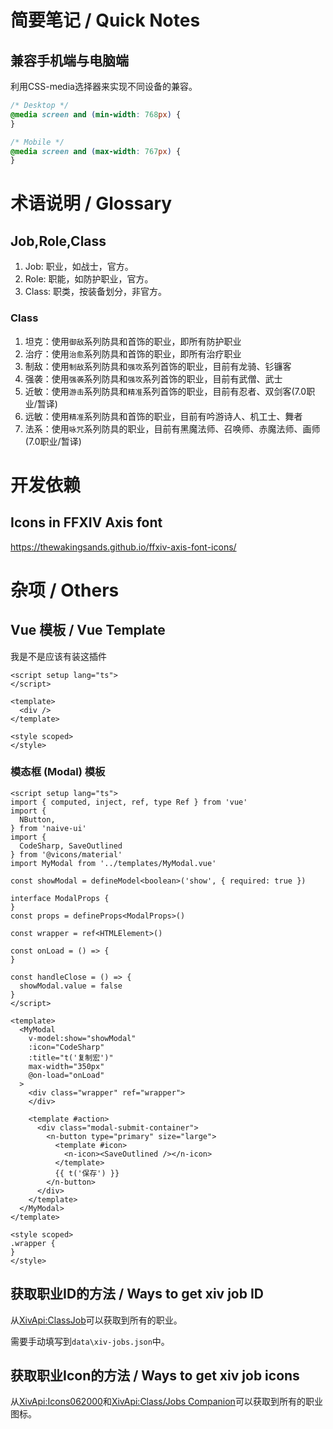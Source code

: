 # 简要笔记 / Quick Notes

## 兼容手机端与电脑端

利用CSS-media选择器来实现不同设备的兼容。

```css
/* Desktop */
@media screen and (min-width: 768px) {
}

/* Mobile */
@media screen and (max-width: 767px) {
}
```

# 术语说明 / Glossary

## Job,Role,Class

1. Job: 职业，如战士，官方。
2. Role: 职能，如防护职业，官方。
3. Class: 职类，按装备划分，非官方。

### Class

1. 坦克：使用`御敌`系列防具和首饰的职业，即所有防护职业
2. 治疗：使用`治愈`系列防具和首饰的职业，即所有治疗职业
3. 制敌：使用`制敌`系列防具和`强攻`系列首饰的职业，目前有龙骑、钐镰客
4. 强袭：使用`强袭`系列防具和`强攻`系列首饰的职业，目前有武僧、武士
5. 近敏：使用`游击`系列防具和`精准`系列首饰的职业，目前有忍者、双剑客(7.0职业/暂译)
6. 远敏：使用`精准`系列防具和首饰的职业，目前有吟游诗人、机工士、舞者
7. 法系：使用`咏咒`系列防具的职业，目前有黑魔法师、召唤师、赤魔法师、画师(7.0职业/暂译)

# 开发依赖

## Icons in FFXIV Axis font

https://thewakingsands.github.io/ffxiv-axis-font-icons/

# 杂项 / Others

## Vue 模板 / Vue Template

我是不是应该有装这插件

```vue
<script setup lang="ts">
</script>

<template>
  <div />
</template>

<style scoped>
</style>
```

### 模态框 (Modal) 模板

```vue
<script setup lang="ts">
import { computed, inject, ref, type Ref } from 'vue'
import {
  NButton,
} from 'naive-ui'
import { 
  CodeSharp, SaveOutlined
} from '@vicons/material'
import MyModal from '../templates/MyModal.vue'

const showModal = defineModel<boolean>('show', { required: true })

interface ModalProps {
}
const props = defineProps<ModalProps>()

const wrapper = ref<HTMLElement>()

const onLoad = () => {
}

const handleClose = () => {
  showModal.value = false
}
</script>

<template>
  <MyModal
    v-model:show="showModal"
    :icon="CodeSharp"
    :title="t('复制宏')"
    max-width="350px"
    @on-load="onLoad"
  >
    <div class="wrapper" ref="wrapper">
    </div>

    <template #action>
      <div class="modal-submit-container">
        <n-button type="primary" size="large">
          <template #icon>
            <n-icon><SaveOutlined /></n-icon>
          </template>
          {{ t('保存') }}
        </n-button>
      </div>
    </template>
  </MyModal>
</template>

<style scoped>
.wrapper {
}
</style>
```

## 获取职业ID的方法 / Ways to get xiv job ID

从[XivApi:ClassJob](https://xivapi.com/classjob)可以获取到所有的职业。

需要手动填写到`data\xiv-jobs.json`中。

## 获取职业Icon的方法 / Ways to get xiv job icons

从[XivApi:Icons062000](https://xivapi.com/docs/Icons?set=icons062000)和[XivApi:Class/Jobs Companion](https://xivapi.com/docs/Icons?set=class_job_companion)可以获取到所有的职业图标。